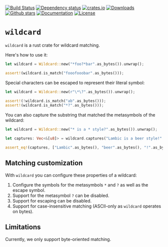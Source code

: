 [![Build Status](https://github.com/cloudflare/wildcard/workflows/CI/badge.svg)](https://github.com/cloudflare/wildcard/actions?query=workflow%3ACI)
[![Dependency status](https://deps.rs/repo/github/cloudflare/wildcard/status.svg)](https://deps.rs/repo/github/cloudflare/wildcard)
[![crates.io](https://img.shields.io/crates/v/wildcard.svg)](https://crates.io/crates/wildcard)
[![Downloads](https://img.shields.io/crates/d/wildcard.svg)](https://crates.io/crates/wildcard)
[![Github stars](https://img.shields.io/github/stars/cloudflare/wildcard.svg?logo=github)](https://github.com/cloudflare/wildcard/stargazers)
[![Documentation](https://docs.rs/wildcard/badge.svg)](https://docs.rs/wildcard/)
[![License](https://img.shields.io/crates/l/wildcard.svg)](./LICENSE)

# `wildcard`

<!-- cargo-rdme start -->

`wildcard` is a rust crate for wildcard matching.

Here's how to use it:

```rust
let wildcard = Wildcard::new("*foo?*bar".as_bytes()).unwrap();

assert!(wildcard.is_match("fooofooobar".as_bytes()));
```

Special characters can be escaped to represent their literal symbol:

```rust
let wildcard = Wildcard::new(r"\*\?".as_bytes()).unwrap();

assert!(!wildcard.is_match("ab".as_bytes()));
assert!(wildcard.is_match("*?".as_bytes()));
```

You can also capture the substring that matched the metasymbols of the wildcard:

```rust
let wildcard = Wildcard::new("* is a * style?".as_bytes()).unwrap();

let captures: Vec<&[u8]> = wildcard.captures("Lambic is a beer style!".as_bytes()).unwrap();

assert_eq!(captures, ["Lambic".as_bytes(), "beer".as_bytes(), "!".as_bytes()]);
```

## Matching customization

With `wildcard` you can configure these properties of a wildcard:

1. Configure the symbols for the metasymbols `*` and `?` as well as the escape symbol.
2. Support for the metasymbol `?` can be disabled.
3. Support for escaping can be disabled.
4. Support for case-insensitive matching (ASCII-only as `wildcard` operates on bytes).

## Limitations

Currently, we only support byte-oriented matching.

<!-- cargo-rdme end -->

